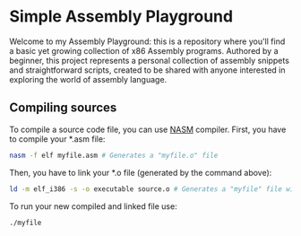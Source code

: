 # Simple Assembly Playground
Welcome to my Assembly Playground: this is a repository where you'll find a basic yet growing collection 
of x86 Assembly programs. Authored by a beginner, this project represents a personal collection of 
assembly snippets and straightforward scripts, created to be shared with anyone interested in exploring 
the world of assembly language.

## Compiling sources
To compile a source code file, you can use [NASM](https://www.nasm.us/) compiler.
First, you have to compile your *.asm file:
```sh
nasm -f elf myfile.asm # Generates a "myfile.o" file
```
Then, you have to link your *.o file (generated by the command above):
```sh
ld -m elf_i386 -s -o executable source.o # Generates a "myfile" file without any extension.
```
To run your new compiled and linked file use:
```sh
./myfile
```
